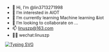 - 👋 Hi, I’m @lin3713271998
- 👀 I’m interested in AIOT
- 🌱 I’m currently learning Machine learning &iot
- 💞️ I’m looking to collaborate on ...
- 📫 linuszp@163.com
- 👨‍🚀 wechat:linuszp


[![Typing SVG](https://readme-typing-svg.demolab.com/?lines=welcome+to+look+mypage;Hellow+world+你+好)](https://git.io/typing-svg)
